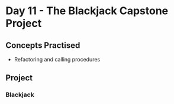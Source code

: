 # Day 11 - The Blackjack Capstone Project
## Concepts Practised
- Refactoring and calling procedures
## Project
### Blackjack

